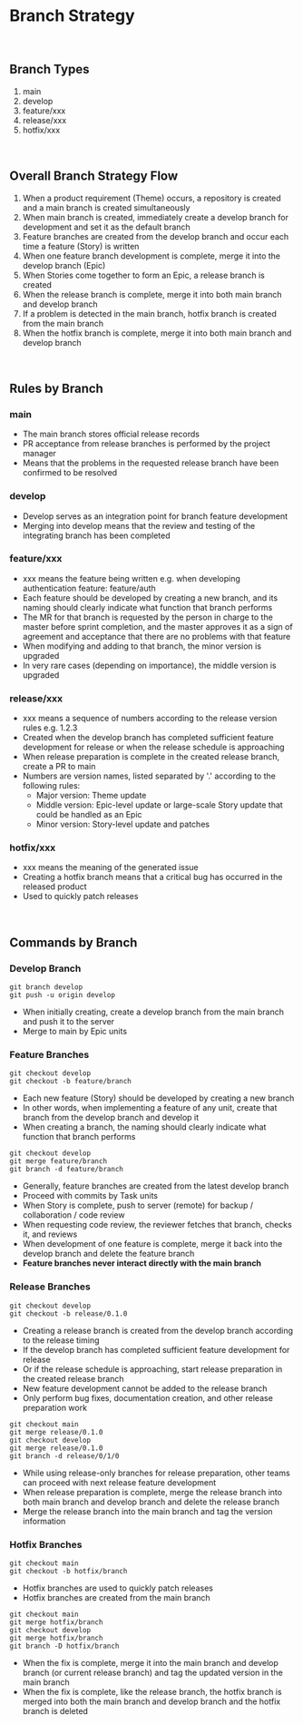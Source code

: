 # Branch Strategy

<br/>

## Branch Types

1. main
2. develop
3. feature/xxx
4. release/xxx
5. hotfix/xxx

<br/>

## Overall Branch Strategy Flow

1. When a product requirement (Theme) occurs, a repository is created and a main branch is created simultaneously
2. When main branch is created, immediately create a develop branch for development and set it as the default branch
3. Feature branches are created from the develop branch and occur each time a feature (Story) is written
4. When one feature branch development is complete, merge it into the develop branch (Epic)
5. When Stories come together to form an Epic, a release branch is created
6. When the release branch is complete, merge it into both main branch and develop branch
7. If a problem is detected in the main branch, hotfix branch is created from the main branch
8. When the hotfix branch is complete, merge it into both main branch and develop branch

<br/>

## Rules by Branch

### main

- The main branch stores official release records
- PR acceptance from release branches is performed by the project manager
- Means that the problems in the requested release branch have been confirmed to be resolved

### develop

- Develop serves as an integration point for branch feature development
- Merging into develop means that the review and testing of the integrating branch has been completed

### feature/xxx

- xxx means the feature being written e.g. when developing authentication feature: feature/auth
- Each feature should be developed by creating a new branch, and its naming should clearly indicate what function that branch performs
- The MR for that branch is requested by the person in charge to the master before sprint completion, and the master approves it as a sign of agreement and acceptance that there are no problems with that feature
- When modifying and adding to that branch, the minor version is upgraded
- In very rare cases (depending on importance), the middle version is upgraded

### release/xxx

- xxx means a sequence of numbers according to the release version rules e.g. 1.2.3
- Created when the develop branch has completed sufficient feature development for release or when the release schedule is approaching
- When release preparation is complete in the created release branch, create a PR to main
- Numbers are version names, listed separated by '.' according to the following rules:
  - Major version: Theme update
  - Middle version: Epic-level update or large-scale Story update that could be handled as an Epic
  - Minor version: Story-level update and patches

### hotfix/xxx

- xxx means the meaning of the generated issue
- Creating a hotfix branch means that a critical bug has occurred in the released product
- Used to quickly patch releases

<br/>

## Commands by Branch

### Develop Branch

```shell
git branch develop
git push -u origin develop
```

- When initially creating, create a develop branch from the main branch and push it to the server
- Merge to main by Epic units

### Feature Branches

```shell
git checkout develop
git checkout -b feature/branch
```

- Each new feature (Story) should be developed by creating a new branch
- In other words, when implementing a feature of any unit, create that branch from the develop branch and develop it
- When creating a branch, the naming should clearly indicate what function that branch performs

```shell
git checkout develop
git merge feature/branch
git branch -d feature/branch
```

- Generally, feature branches are created from the latest develop branch
- Proceed with commits by Task units
- When Story is complete, push to server (remote) for backup / collaboration / code review
- When requesting code review, the reviewer fetches that branch, checks it, and reviews
- When development of one feature is complete, merge it back into the develop branch and delete the feature branch
- **Feature branches never interact directly with the main branch**

### Release Branches

```shell
git checkout develop
git checkout -b release/0.1.0
```

- Creating a release branch is created from the develop branch according to the release timing
- If the develop branch has completed sufficient feature development for release
- Or if the release schedule is approaching, start release preparation in the created release branch
- New feature development cannot be added to the release branch
- Only perform bug fixes, documentation creation, and other release preparation work

```shell
git checkout main
git merge release/0.1.0
git checkout develop
git merge release/0.1.0
git branch -d release/0/1/0
```

- While using release-only branches for release preparation, other teams can proceed with next release feature development
- When release preparation is complete, merge the release branch into both main branch and develop branch and delete the release branch
- Merge the release branch into the main branch and tag the version information

### Hotfix Branches

```shell
git checkout main
git checkout -b hotfix/branch
```

- Hotfix branches are used to quickly patch releases
- Hotfix branches are created from the main branch

```shell
git checkout main
git merge hotfix/branch
git checkout develop
git merge hotfix/branch
git branch -D hotfix/branch
```

- When the fix is complete, merge it into the main branch and develop branch (or current release branch) and tag the updated version in the main branch
- When the fix is complete, like the release branch, the hotfix branch is merged into both the main branch and develop branch and the hotfix branch is deleted
